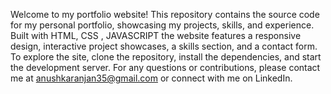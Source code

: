 Welcome to my portfolio website! This repository contains the source code for my personal portfolio, showcasing my projects, skills, and experience. Built with HTML, CSS , JAVASCRIPT the website features a responsive design, interactive project showcases, a skills section, and a contact form. To explore the site, clone the repository, install the dependencies, and start the development server. For any questions or contributions, please contact me at anushkaranjan35@gmail.com or connect with me on LinkedIn.
